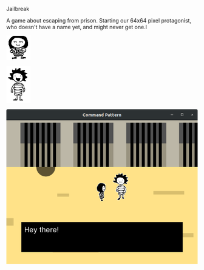 Jailbreak

A game about escaping from prison. Starting our 64x64 pixel protagonist, who doesn't have a name yet, and might never get one.l

![Alt text](resources/char.png?raw=true "Title")

![Alt text](resources/jerry.png?raw=true "Title")

![Alt text](screenshots/screen1.png?raw=true "Title")